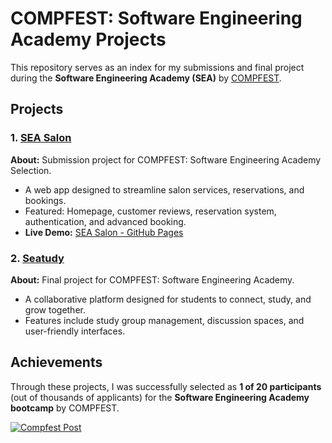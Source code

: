 # COMPFEST: Software Engineering Academy Projects

This repository serves as an index for my submissions and final project during the **Software Engineering Academy (SEA)** by [COMPFEST](https://www.compfest.id/).

## Projects

### 1. [SEA Salon](https://github.com/williamtheodoruswijaya/SEA-Salon)

**About:** Submission project for COMPFEST: Software Engineering Academy Selection.

- A web app designed to streamline salon services, reservations, and bookings.
- Featured: Homepage, customer reviews, reservation system, authentication, and advanced booking.
- **Live Demo:** [SEA Salon - GitHub Pages](https://williamtheodoruswijaya.github.io/SEA-Salon/)

### 2. [Seatudy](https://github.com/williamtheodoruswijaya/Seatudy)

**About:** Final project for COMPFEST: Software Engineering Academy.

- A collaborative platform designed for students to connect, study, and grow together.
- Features include study group management, discussion spaces, and user-friendly interfaces.

## Achievements

Through these projects, I was successfully selected as **1 of 20 participants** (out of thousands of applicants) for the **Software Engineering Academy bootcamp** by COMPFEST.

[![Compfest Post](https://github.com/user-attachments/assets/a206180d-f76c-4c75-843c-751790ff0dce)](https://www.linkedin.com/company/compfest/posts/?feedView=all)
